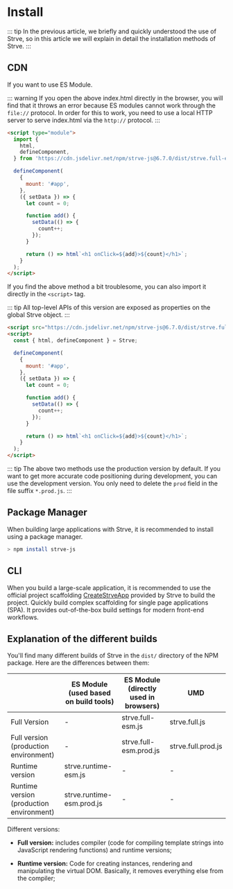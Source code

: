 # Install

::: tip
In the previous article, we briefly and quickly understood the use of Strve, so in this article we will explain in detail the installation methods of Strve.
:::

## CDN

If you want to use ES Module.

::: warning
If you open the above index.html directly in the browser, you will find that it throws an error because ES modules cannot work through the `file://` protocol. In order for this to work, you need to use a local HTTP server to serve index.html via the `http://` protocol.
:::

```html
<script type="module">
  import {
    html,
    defineComponent,
  } from 'https://cdn.jsdelivr.net/npm/strve-js@6.7.0/dist/strve.full-esm.js';

  defineComponent(
    {
      mount: '#app',
    },
    ({ setData }) => {
      let count = 0;

      function add() {
        setData(() => {
          count++;
        });
      }

      return () => html`<h1 onClick=${add}>${count}</h1>`;
    }
  );
</script>
```

If you find the above method a bit troublesome, you can also import it directly in the `<script>` tag.

::: tip
All top-level APIs of this version are exposed as properties on the global Strve object.
:::

```html
<script src="https://cdn.jsdelivr.net/npm/strve-js@6.7.0/dist/strve.full.prod.js"></script>
<script>
  const { html, defineComponent } = Strve;

  defineComponent(
    {
      mount: '#app',
    },
    ({ setData }) => {
      let count = 0;

      function add() {
        setData(() => {
          count++;
        });
      }

      return () => html`<h1 onClick=${add}>${count}</h1>`;
    }
  );
</script>
```

::: tip
The above two methods use the production version by default. If you want to get more accurate code positioning during development, you can use the development version. You only need to delete the `prod` field in the file suffix `*.prod.js`.
:::

## Package Manager

When building large applications with Strve, it is recommended to install using a package manager.

```bash
> npm install strve-js
```

## CLI

When you build a large-scale application, it is recommended to use the official project scaffolding [CreateStrveApp](/tool/createStrveApp/) provided by Strve to build the project. Quickly build complex scaffolding for single page applications (SPA). It provides out-of-the-box build settings for modern front-end workflows.

## Explanation of the different builds

You'll find many different builds of Strve in the `dist/` directory of the NPM package. Here are the differences between them:

|                                          | ES Module (used based on build tools) | ES Module (directly used in browsers) | UMD                |
| ---------------------------------------- | ------------------------------------- | ------------------------------------- | ------------------ |
| Full Version                             | -                                     | strve.full-esm.js                     | strve.full.js      |
| Full version (production environment)    | -                                     | strve.full-esm.prod.js                | strve.full.prod.js |
| Runtime version                          | strve.runtime-esm.js                  | -                                     | -                  |
| Runtime version (production environment) | strve.runtime-esm.prod.js             | -                                     | -                  |

Different versions:

- **Full version:** includes compiler (code for compiling template strings into JavaScript rendering functions) and runtime versions;

- **Runtime version:** Code for creating instances, rendering and manipulating the virtual DOM. Basically, it removes everything else from the compiler;
